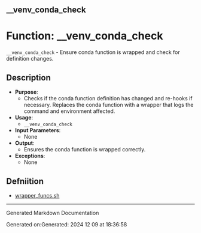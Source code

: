 ## __venv_conda_check
# Function: __venv_conda_check
`__venv_conda_check` - Ensure conda function is wrapped and check for definition changes.
## Description
- **Purpose**: 
  - Checks if the conda function definition has changed and re-hooks if necessary. Replaces
    the conda function with a wrapper that logs the command and environment affected.
- **Usage**: 
  - `__venv_conda_check`
- **Input Parameters**: 
  - None
- **Output**: 
  - Ensures the conda function is wrapped correctly.
- **Exceptions**: 
  - None

## Defniition 

* [wrapper_funcs.sh](/bin/shinclude/wrapper_funcs.sh/wrapper_funcs_sh.md)


---

Generated Markdown Documentation

Generated on:Generated: 2024 12 09 at 18:36:58

